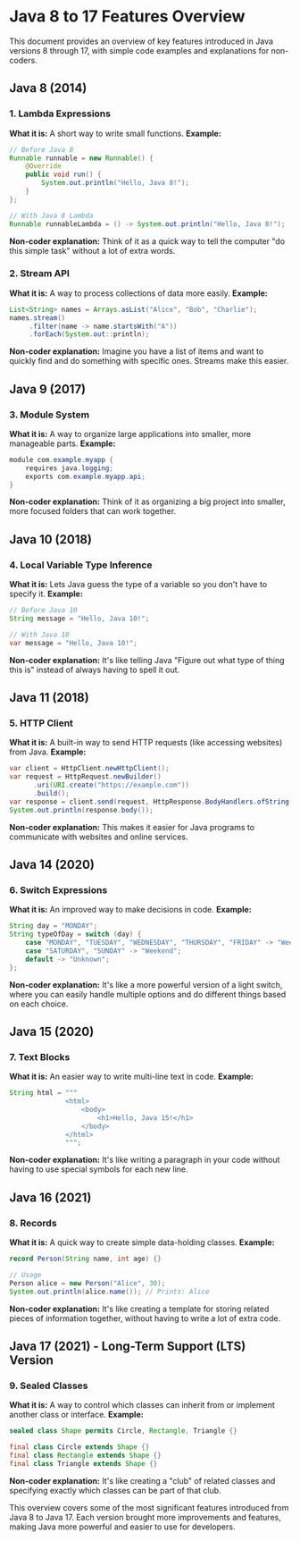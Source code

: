 # Java 8 to 17 Features Overview

This document provides an overview of key features introduced in Java versions 8 through 17, with simple code examples and explanations for non-coders.

## Java 8 (2014)

### 1. Lambda Expressions
**What it is:** A short way to write small functions.
**Example:**
```java
// Before Java 8
Runnable runnable = new Runnable() {
    @Override
    public void run() {
        System.out.println("Hello, Java 8!");
    }
};

// With Java 8 Lambda
Runnable runnableLambda = () -> System.out.println("Hello, Java 8!");
```
**Non-coder explanation:** Think of it as a quick way to tell the computer "do this simple task" without a lot of extra words.

### 2. Stream API
**What it is:** A way to process collections of data more easily.
**Example:**
```java
List<String> names = Arrays.asList("Alice", "Bob", "Charlie");
names.stream()
     .filter(name -> name.startsWith("A"))
     .forEach(System.out::println);
```
**Non-coder explanation:** Imagine you have a list of items and want to quickly find and do something with specific ones. Streams make this easier.

## Java 9 (2017)

### 3. Module System
**What it is:** A way to organize large applications into smaller, more manageable parts.
**Example:**
```java
module com.example.myapp {
    requires java.logging;
    exports com.example.myapp.api;
}
```
**Non-coder explanation:** Think of it as organizing a big project into smaller, more focused folders that can work together.

## Java 10 (2018)

### 4. Local Variable Type Inference
**What it is:** Lets Java guess the type of a variable so you don't have to specify it.
**Example:**
```java
// Before Java 10
String message = "Hello, Java 10!";

// With Java 10
var message = "Hello, Java 10!";
```
**Non-coder explanation:** It's like telling Java "Figure out what type of thing this is" instead of always having to spell it out.

## Java 11 (2018)

### 5. HTTP Client
**What it is:** A built-in way to send HTTP requests (like accessing websites) from Java.
**Example:**
```java
var client = HttpClient.newHttpClient();
var request = HttpRequest.newBuilder()
      .uri(URI.create("https://example.com"))
      .build();
var response = client.send(request, HttpResponse.BodyHandlers.ofString());
System.out.println(response.body());
```
**Non-coder explanation:** This makes it easier for Java programs to communicate with websites and online services.

## Java 14 (2020)

### 6. Switch Expressions
**What it is:** An improved way to make decisions in code.
**Example:**
```java
String day = "MONDAY";
String typeOfDay = switch (day) {
    case "MONDAY", "TUESDAY", "WEDNESDAY", "THURSDAY", "FRIDAY" -> "Weekday";
    case "SATURDAY", "SUNDAY" -> "Weekend";
    default -> "Unknown";
};
```
**Non-coder explanation:** It's like a more powerful version of a light switch, where you can easily handle multiple options and do different things based on each choice.

## Java 15 (2020)

### 7. Text Blocks
**What it is:** An easier way to write multi-line text in code.
**Example:**
```java
String html = """
              <html>
                  <body>
                      <h1>Hello, Java 15!</h1>
                  </body>
              </html>
              """;
```
**Non-coder explanation:** It's like writing a paragraph in your code without having to use special symbols for each new line.

## Java 16 (2021)

### 8. Records
**What it is:** A quick way to create simple data-holding classes.
**Example:**
```java
record Person(String name, int age) {}

// Usage
Person alice = new Person("Alice", 30);
System.out.println(alice.name()); // Prints: Alice
```
**Non-coder explanation:** It's like creating a template for storing related pieces of information together, without having to write a lot of extra code.

## Java 17 (2021) - Long-Term Support (LTS) Version

### 9. Sealed Classes
**What it is:** A way to control which classes can inherit from or implement another class or interface.
**Example:**
```java
sealed class Shape permits Circle, Rectangle, Triangle {}

final class Circle extends Shape {}
final class Rectangle extends Shape {}
final class Triangle extends Shape {}
```
**Non-coder explanation:** It's like creating a "club" of related classes and specifying exactly which classes can be part of that club.

This overview covers some of the most significant features introduced from Java 8 to Java 17. Each version brought more improvements and features, making Java more powerful and easier to use for developers.
